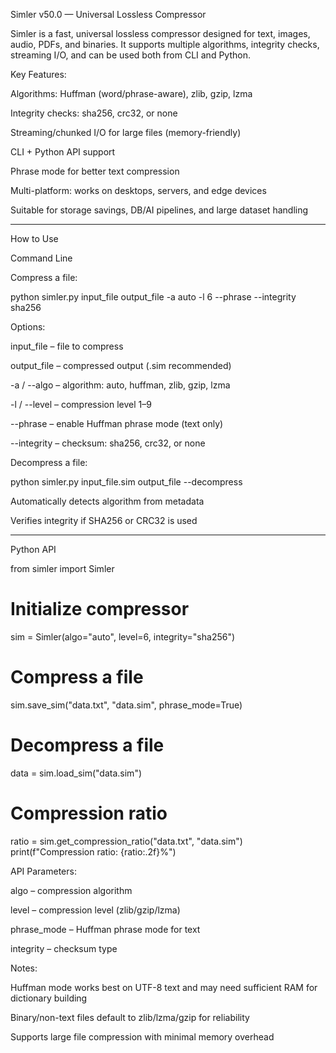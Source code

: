Simler v50.0 — Universal Lossless Compressor

Simler is a fast, universal lossless compressor designed for text, images, audio, PDFs, and binaries.
It supports multiple algorithms, integrity checks, streaming I/O, and can be used both from CLI and Python.

Key Features:

Algorithms: Huffman (word/phrase-aware), zlib, gzip, lzma

Integrity checks: sha256, crc32, or none

Streaming/chunked I/O for large files (memory-friendly)

CLI + Python API support

Phrase mode for better text compression

Multi-platform: works on desktops, servers, and edge devices

Suitable for storage savings, DB/AI pipelines, and large dataset handling



---

How to Use

Command Line

Compress a file:

python simler.py input_file output_file -a auto -l 6 --phrase --integrity sha256

Options:

input_file – file to compress

output_file – compressed output (.sim recommended)

-a / --algo – algorithm: auto, huffman, zlib, gzip, lzma

-l / --level – compression level 1–9

--phrase – enable Huffman phrase mode (text only)

--integrity – checksum: sha256, crc32, or none


Decompress a file:

python simler.py input_file.sim output_file --decompress

Automatically detects algorithm from metadata

Verifies integrity if SHA256 or CRC32 is used



---

Python API

from simler import Simler

# Initialize compressor
sim = Simler(algo="auto", level=6, integrity="sha256")

# Compress a file
sim.save_sim("data.txt", "data.sim", phrase_mode=True)

# Decompress a file
data = sim.load_sim("data.sim")

# Compression ratio
ratio = sim.get_compression_ratio("data.txt", "data.sim")
print(f"Compression ratio: {ratio:.2f}%")

API Parameters:

algo – compression algorithm

level – compression level (zlib/gzip/lzma)

phrase_mode – Huffman phrase mode for text

integrity – checksum type


Notes:

Huffman mode works best on UTF-8 text and may need sufficient RAM for dictionary building

Binary/non-text files default to zlib/lzma/gzip for reliability

Supports large file compression with minimal memory overhead
